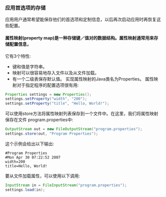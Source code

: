 ### 应用首选项的存储
应用用户通常希望能保存他们的首选项和定制信息，以后再次启动应用时再恢复这些配置。

#### 属性映射(property map)是一种存储键／值对的数据结构。属性映射通常用来存储配置信息，
它有3个特性:
* 键和值是字符串。
* 映射可以很容易地存入文件以及从文件加载。
* 有一个二级表保存默认值。
实现属性映射的Java类名为Properties。
属性映射对于指定程序的配置选项很有用:
```java
Properties settings = new Properties();
settings.setProperty("width", "200");
settings.setProperty("title", "Hello, World!");
```

可以使用store方法将属性映射列表保存到一个文件中。在这里，我们将属性映射保存在文件
program.properties中:
```java
OutputStream out = new FileOutputStream("program.properties");
settings.store(out, "Program Properties");
```
这个示例会给出以下输出:
```
#Program Properties
#Mon Apr 30 07:22:52 2007
width=200
title=Hello, World!
```
要从文件加载属性，可以使用以下调用:
```java
InputStream in = FileInputStream("program.properties");
settings.load(in);
```
